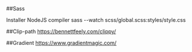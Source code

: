 ##Sass

Installer NodeJS
compiler
sass --watch scss/global.scss:styles/style.css

##Clip-path
https://bennettfeely.com/clippy/

##Gradient
https://www.gradientmagic.com/

